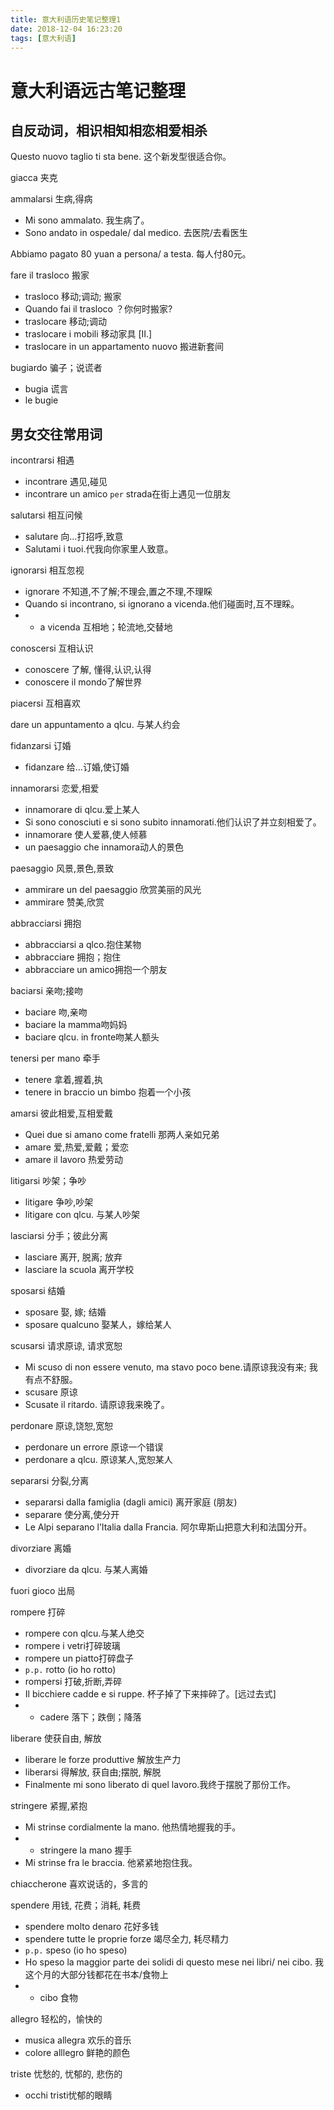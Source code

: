 ```yaml
---
title: 意大利语历史笔记整理1
date: 2018-12-04 16:23:20
tags: [意大利语]
---
```

# 意大利语远古笔记整理

## 自反动词，相识相知相恋相爱相杀

Questo nuovo taglio ti sta bene. 这个新发型很适合你。

giacca 夹克

ammalarsi 生病,得病

+ Mi sono ammalato. 我生病了。
+ Sono andato in ospedale/ dal medico. 去医院/去看医生

Abbiamo pagato 80 yuan a persona/ a testa. 每人付80元。

fare il trasloco 搬家

+ trasloco 移动;调动; 搬家
+ Quando fai il trasloco ？你何时搬家?
+ traslocare 移动;调动
+ traslocare i mobili 移动家具 [II.]
+ traslocare in un appartamento nuovo 搬进新套间

bugiardo 骗子；说谎者

+ bugia 谎言
+ le bugie

<!-- more -->

## 男女交往常用词

incontrarsi 相遇

+ incontrare 遇见,碰见
+ incontrare un amico `per` strada在街上遇见一位朋友

salutarsi 相互问候

+ salutare 向…打招呼,致意
+ Salutami i tuoi.代我向你家里人致意。

ignorarsi 相互忽视

+ ignorare 不知道,不了解;不理会,置之不理,不理睬
+ Quando si incontrano, si ignorano a vicenda.他们碰面时,互不理睬。
+ + a vicenda 互相地；轮流地,交替地

conoscersi 互相认识

+ conoscere 了解, 懂得,认识,认得
+ conoscere il mondo了解世界

piacersi 互相喜欢

dare un appuntamento a qlcu. 与某人约会

fidanzarsi 订婚

+ fidanzare 给…订婚,使订婚

innamorarsi 恋爱,相爱

+ innamorare di qlcu.爱上某人
+ Si sono conosciuti e si sono subito innamorati.他们认识了并立刻相爱了。
+ innamorare 使人爱慕,使人倾慕
+ un paesaggio che innamora动人的景色

paesaggio 风景,景色,景致

+ ammirare un del paesaggio 欣赏美丽的风光
+ ammirare 赞美,欣赏

abbracciarsi 拥抱

+ abbracciarsi a qlco.抱住某物
+ abbracciare 拥抱；抱住
+ abbracciare un amico拥抱一个朋友

baciarsi 亲吻;接吻

+ baciare 吻,亲吻
+ baciare la mamma吻妈妈
+ baciare qlcu. in fronte吻某人额头

tenersi per mano 牵手

+ tenere 拿着,握着,执
+ tenere in braccio un bimbo 抱着一个小孩

amarsi 彼此相爱,互相爱戴

+ Quei due si amano come fratelli 那两人亲如兄弟
+ amare 爱,热爱,爱戴；爱恋
+ amare il lavoro 热爱劳动

litigarsi 吵架；争吵

+ litigare 争吵,吵架
+ litigare con qlcu. 与某人吵架

lasciarsi 分手；彼此分离

+ lasciare 离开, 脱离; 放弃
+ lasciare la scuola 离开学校

sposarsi 结婚

+ sposare 娶, 嫁; 结婚
+ sposare qualcuno 娶某人，嫁给某人

scusarsi 请求原谅, 请求宽恕

+ Mi scuso di non essere venuto, ma stavo poco bene.请原谅我没有来; 我有点不舒服。
+ scusare 原谅
+ Scusate il ritardo. 请原谅我来晚了。

perdonare  原谅,饶恕,宽恕

+ perdonare un errore 原谅一个错误
+ perdonare a qlcu. 原谅某人,宽恕某人

separarsi  分裂,分离

+ separarsi dalla famiglia (dagli amici) 离开家庭 (朋友)
+ separare 使分离,使分开
+ Le Alpi separano l’Italia dalla Francia. 阿尔卑斯山把意大利和法国分开。

divorziare 离婚

+ divorziare da qlcu. 与某人离婚

fuori gioco 出局

rompere 打碎

+ rompere con qlcu.与某人绝交
+ rompere i vetri打碎玻璃
+ rompere un piatto打碎盘子
+ `p.p.` rotto (io ho rotto)
+ rompersi 打破,折断,弄碎
+ Il bicchiere cadde e si ruppe. 杯子掉了下来摔碎了。[远过去式]
+ + cadere 落下；跌倒；降落

liberare 使获自由, 解放

+ liberare le forze produttive 解放生产力
+ liberarsi  得解放, 获自由;摆脱, 解脱
+ Finalmente mi sono liberato di quel lavoro.我终于摆脱了那份工作。

stringere 紧握,紧抱

+ Mi strinse cordialmente la mano. 他热情地握我的手。
+ + stringere la mano 握手
+ Mi strinse fra le braccia. 他紧紧地抱住我。

chiaccherone 喜欢说话的，多言的

spendere 用钱, 花费；消耗, 耗费

+ spendere molto denaro 花好多钱
+ spendere tutte le proprie forze 竭尽全力, 耗尽精力
+ `p.p.` speso (io ho speso)
+ Ho speso la maggior parte dei solidi di questo mese nei libri/ nei cibo. 我这个月的大部分钱都花在书本/食物上
+ + cibo 食物

allegro 轻松的，愉快的

+ musica allegra 欢乐的音乐
+ colore alllegro 鲜艳的颜色

triste 忧愁的, 忧郁的, 悲伤的

+ occhi tristi忧郁的眼睛